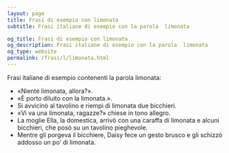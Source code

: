 ```yaml
---
layout: page
title: Frasi di esempio con limonata 
subtitle: Frasi italiane di esempio con la parola  limonata

og_title: Frasi di esempio con limonata 
og_description: Frasi italiane di esempio con la parola  limonata
og_type: website
permalink: /frasi/l/limonata.html
---
```


Frasi italiane di esempio contenenti la parola limonata:


- «Niente limonata, allora?».
- «È porto diluito con la limonata.».
- Si avvicinò al tavolino e riempì di limonata due bicchieri.
- «Vi va una limonata, ragazze?» chiese in tono allegro.
- La moglie Ella, la domestica, arrivò con una caraffa di limonata e alcuni bicchieri, che posò su un tavolino pieghevole.
- Mentre gli porgeva il bicchiere, Daisy fece un gesto brusco e gli schizzò addosso un po’ di limonata.
